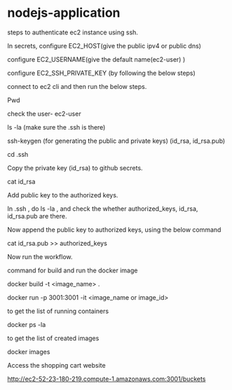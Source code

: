 # nodejs-application

steps to authenticate ec2 instance using ssh.

In secrets, configure EC2_HOST(give the public ipv4 or public dns)

configure EC2_USERNAME(give the default name(ec2-user) )

configure EC2_SSH_PRIVATE_KEY (by following the below steps)

connect to ec2 cli and then run the below steps.  

Pwd   

check the user- ec2-user  



ls -la (make sure the .ssh is there)  

ssh-keygen (for generating the public and private keys) (id_rsa, id_rsa.pub)  

cd .ssh  


Copy the private key (id_rsa) to github secrets.  

cat id_rsa   

Add public key to the authorized keys.  

In .ssh , do ls -la , and check the whether authorized_keys, id_rsa, id_rsa.pub are there.  

Now append the public key to authorized keys, using the below command  

cat id_rsa.pub >> authorized_keys   

Now run the workflow.  

command for build and run the docker image 

docker build -t <image_name> .

docker run -p 3001:3001 -it <image_name or image_id>

to get the list of running containers


docker ps -la 

to get the list of created images

docker images

Access the shopping cart website 

http://ec2-52-23-180-219.compute-1.amazonaws.com:3001/buckets